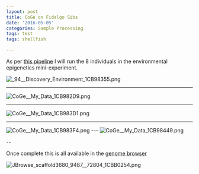 ```yaml
---
layout: post
title: CoGe on Fidalgo Sibs
date: '2016-05-05'
categories: Sample Processing
tags: test
tags: shellfish

---
```




As per [this pipeline](https://genomevolution.org/wiki/index.php/Methylation_Analysis_Pipeline) I will run the 8 individuals in the environmental epigenetics mini-experiment.

<img src="http://eagle.fish.washington.edu/cnidarian/skitch/_94__Discovery_Environment_1CB98355.png" alt="_94__Discovery_Environment_1CB98355.png"/>

---

<img src="http://eagle.fish.washington.edu/cnidarian/skitch/CoGe__My_Data_1CB982D9.png" alt="CoGe__My_Data_1CB982D9.png"/>

---

<img src="http://eagle.fish.washington.edu/cnidarian/skitch/CoGe__My_Data_1CB983D1.png" alt="CoGe__My_Data_1CB983D1.png"/>

---

<img src="http://eagle.fish.washington.edu/cnidarian/skitch/CoGe__My_Data_1CB983F4.png" alt="CoGe__My_Data_1CB983F4.png"/>
---

<img src="http://eagle.fish.washington.edu/cnidarian/skitch/CoGe__My_Data_1CB98449.png" alt="CoGe__My_Data_1CB98449.png"/>

--

Once complete this is all available in the [genome browser](https://genomevolution.org/coge/GenomeView.pl?gid=28863&loc=scaffold77:20000)

<img src="http://eagle.fish.washington.edu/cnidarian/skitch/JBrowse_scaffold3680_9487__72804_1CBB0254.png" alt="JBrowse_scaffold3680_9487__72804_1CBB0254.png"/>

